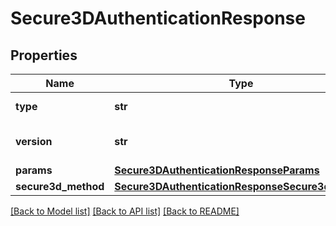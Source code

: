 # Secure3DAuthenticationResponse

## Properties
Name | Type | Description | Notes
------------ | ------------- | ------------- | -------------
**type** | **str** | The type of authentication. | [optional] 
**version** | **str** | The version of 3DS used to authenticate. | [optional] 
**params** | [**Secure3DAuthenticationResponseParams**](Secure3DAuthenticationResponseParams.md) |  | [optional] 
**secure3d_method** | [**Secure3DAuthenticationResponseSecure3dMethod**](Secure3DAuthenticationResponseSecure3dMethod.md) |  | [optional] 

[[Back to Model list]](../README.md#documentation-for-models) [[Back to API list]](../README.md#documentation-for-api-endpoints) [[Back to README]](../README.md)


